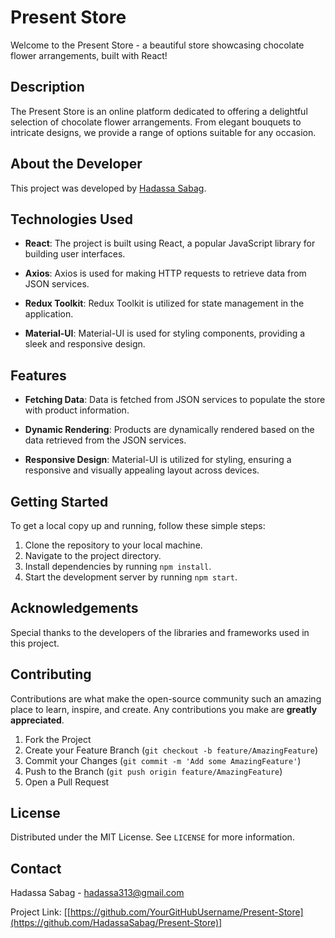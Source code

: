 # Present Store

Welcome to the Present Store - a beautiful store showcasing chocolate flower arrangements, built with React!

## Description

The Present Store is an online platform dedicated to offering a delightful selection of chocolate flower arrangements. From elegant bouquets to intricate designs, we provide a range of options suitable for any occasion. 

## About the Developer

This project was developed by [Hadassa Sabag](https://github.com/hadassasabag).

## Technologies Used

- **React**: The project is built using React, a popular JavaScript library for building user interfaces.

- **Axios**: Axios is used for making HTTP requests to retrieve data from JSON services.

- **Redux Toolkit**: Redux Toolkit is utilized for state management in the application.

- **Material-UI**: Material-UI is used for styling components, providing a sleek and responsive design.

## Features

- **Fetching Data**: Data is fetched from JSON services to populate the store with product information.

- **Dynamic Rendering**: Products are dynamically rendered based on the data retrieved from the JSON services.

- **Responsive Design**: Material-UI is utilized for styling, ensuring a responsive and visually appealing layout across devices.

## Getting Started

To get a local copy up and running, follow these simple steps:

1. Clone the repository to your local machine.
2. Navigate to the project directory.
3. Install dependencies by running `npm install`.
4. Start the development server by running `npm start`.

## Acknowledgements

Special thanks to the developers of the libraries and frameworks used in this project.

## Contributing

Contributions are what make the open-source community such an amazing place to learn, inspire, and create. Any contributions you make are **greatly appreciated**.

1. Fork the Project
2. Create your Feature Branch (`git checkout -b feature/AmazingFeature`)
3. Commit your Changes (`git commit -m 'Add some AmazingFeature'`)
4. Push to the Branch (`git push origin feature/AmazingFeature`)
5. Open a Pull Request

## License

Distributed under the MIT License. See `LICENSE` for more information.

## Contact

Hadassa Sabag - [hadassa313@gmail.com](mailto:hadassa313@gmail.com)

Project Link: [[https://github.com/YourGitHubUsername/Present-Store](https://github.com/HadassaSabag/Present-Store)]
